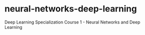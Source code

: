 # neural-networks-deep-learning

Deep Learning Specialization Course 1 - Neural Networks and Deep Learning
